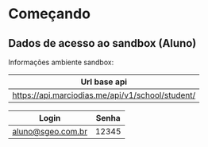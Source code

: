 # Começando

## Dados de acesso ao sandbox (Aluno)

Informações ambiente sandbox:

| Url base api                                     |
|--------------------------------------------------|
| https://api.marciodias.me/api/v1/school/student/ |

| Login               | Senha |
|---------------------|-------|
| aluno@sgeo.com.br   | 12345 |